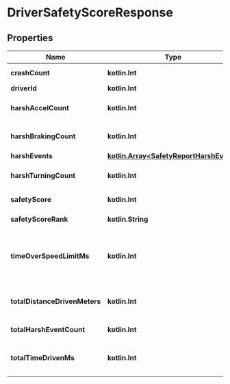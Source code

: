 
# DriverSafetyScoreResponse

## Properties
Name | Type | Description | Notes
------------ | ------------- | ------------- | -------------
**crashCount** | **kotlin.Int** | Crash event count |  [optional]
**driverId** | **kotlin.Int** | Driver ID |  [optional]
**harshAccelCount** | **kotlin.Int** | Harsh acceleration event count |  [optional]
**harshBrakingCount** | **kotlin.Int** | Harsh braking event count |  [optional]
**harshEvents** | [**kotlin.Array&lt;SafetyReportHarshEvent&gt;**](SafetyReportHarshEvent.md) |  |  [optional]
**harshTurningCount** | **kotlin.Int** | Harsh turning event count |  [optional]
**safetyScore** | **kotlin.Int** | Safety Score |  [optional]
**safetyScoreRank** | **kotlin.String** | Safety Score Rank |  [optional]
**timeOverSpeedLimitMs** | **kotlin.Int** | Amount of time driven over the speed limit in milliseconds |  [optional]
**totalDistanceDrivenMeters** | **kotlin.Int** | Total distance driven in meters |  [optional]
**totalHarshEventCount** | **kotlin.Int** | Total harsh event count |  [optional]
**totalTimeDrivenMs** | **kotlin.Int** | Amount of time driven in milliseconds |  [optional]



